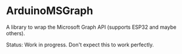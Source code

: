 # ArduinoMSGraph
A library to wrap the Microsoft Graph API (supports ESP32 and maybe others).

Status: Work in progress. Don't expect this to work perfectly.

